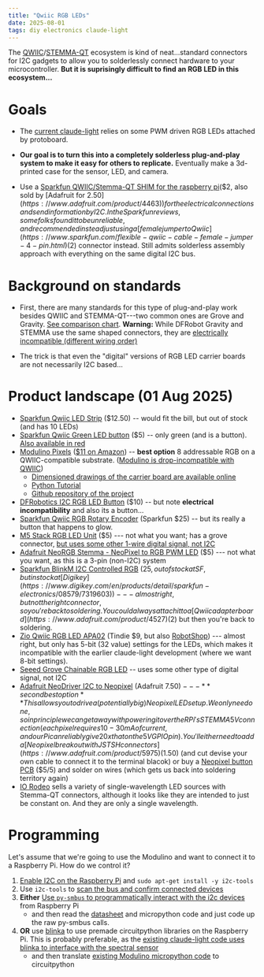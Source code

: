 ```yaml
---
title: "Qwiic RGB LEDs"
date: 2025-08-01
tags: diy electronics claude-light
---
```


The [QWIIC](https://www.sparkfun.com/qwiic)/[STEMMA-QT](https://learn.adafruit.com/introducing-adafruit-stemma-qt/stemma-qt-comparison) ecosystem is kind of neat...standard connectors for I2C gadgets to allow you to solderlessly connect hardware to your microcontroller.  **But it is suprisingly difficult to find an RGB LED in this ecosystem...**

# Goals

- The [current claude-light](https://github.com/jkitchin/claude-light?tab=readme-ov-file#parts-list) relies on some PWM driven RGB LEDs attached by protoboard.

- **Our goal is to turn this into a completely solderless plug-and-play system to make it easy for others to replicate.** Eventually make a 3d-printed case for the sensor, LED, and camera.

- Use a [Sparkfun QWIIC/Stemma-QT  SHIM for the raspberry pi](https://www.sparkfun.com/sparkfun-qwiic-shim-for-raspberry-pi.html)($2, also sold by [Adafruit for $2.50](https://www.adafruit.com/product/4463)) for the electrical connections and send information by I2C. In the Sparkfun reviews, some folks found it to be unreliable, and recommended instead just using a [female jumper to Qwiic](https://www.sparkfun.com/flexible-qwiic-cable-female-jumper-4-pin.html) ($2) connector instead.  Still admits solderless assembly approach with everything on the same digital I2C bus.

# Background on standards

- First, there are many standards for this type of plug-and-play work besides QWIIC and STEMMA-QT---two common ones are Grove and Gravity.  [See comparison chart](https://learn.adafruit.com/introducing-adafruit-stemma-qt/stemma-qt-comparison). **Warning:** While DFRobot Gravity and STEMMA use the same shaped connectors, they are [electrically incompatible (different wiring order)](https://learn.adafruit.com/introducing-adafruit-stemma-qt/dfrobot-gravity)

- The trick is that even the "digital" versions of RGB LED carrier boards are not necessarily I2C based...

# Product landscape (01 Aug 2025)

- [Sparkfun Qwiic LED Strip](https://www.sparkfun.com/sparkfun-qwiic-led-stick-apa102c.html) ($12.50) -- would fit the bill, but out of stock (and has 10 LEDs)
- [Sparkfun Qwiic Green LED button](https://www.sparkfun.com/sparkfun-qwiic-button-green-led.html) ($5) -- only green (and is a button). [Also available in red](https://www.sparkfun.com/sparkfun-qwiic-button-red-led.html)
- [Modulino Pixels](https://store.arduino.cc/products/modulino-pixels) ([$11 on Amazon](https://amzn.to/4flutUH)) -- **best option** 8 addressable RGB on a QWIIC-compatible substrate. ([Modulino is drop-incompatible with QWIIC](https://learn.adafruit.com/introducing-adafruit-stemma-qt/sparkfun-qwiic)) 
    - [Dimensioned drawings of the carrier board are available online](https://docs.arduino.cc/resources/datasheets/ABX00109-datasheet.pdf)
    - [Python Tutorial](https://docs.arduino.cc/tutorials/modulino-pixels/how-pixels-mp/#installing-the-modulino-library)
    - [Github repository of the project](https://github.com/arduino-libraries/Modulino)
- [DFRobotics I2C RGB LED Button](https://wiki.dfrobot.com/SKU_DFR0991_Gravity_I2C_RGB_LED_Button_Module) ($10) -- but note **electrical incompatibility** and also its a button...
- [Sparkfun Qwiic RGB Rotary Encoder](https://www.sparkfun.com/sparkfun-qwiic-twist-rgb-rotary-encoder-breakout.html) (Sparkfun $25) -- but its really a button that happens to glow.
- [M5 Stack RGB LED Unit](https://www.robotshop.com/products/m5stack-rgb-led-unit-sk6812) ($5) --- not what you want; has a grove connector, [but uses some other 1-wire digital signal, not I2C](https://docs.m5stack.com/en/unit/rgb)
- [Adafruit NeoRGB Stemma - NeoPixel to RGB PWM LED](https://www.adafruit.com/product/5888) ($5) --- not what you want, as this is a 3-pin (non-I2C) system
- [Sparkfun BlinkM I2C Controlled RGB](https://www.sparkfun.com/blinkm-i2c-controlled-rgb-led.html) ($25, out of stock at SF, but in stock at [Digikey](https://www.digikey.com/en/products/detail/sparkfun-electronics/08579/7319603)) --- almost right, but not the right connector, so you're back to soldering.  You could always attach it to a [Qwiic adapter board](https://www.adafruit.com/product/4527) ($2) but then you're back to soldering.  
- [Zio Qwiic RGB LED APA02](https://www.tindie.com/products/alexchu/zio-qwiic-rgb-led-apa102/) (Tindie $9, but also [RobotShop](https://www.robotshop.com/products/smart-prototyping-zio-qwiic-rgb-led-apa102)) --- almost right, but only has 5-bit (32 value) settings for the LEDs, which makes it incompatible with the earlier claude-light development (where we want 8-bit settings).
- [Seeed Grove Chainable RGB LED](https://wiki.seeedstudio.com/Grove-Chainable_RGB_LED/) -- uses some other type of digital signal, not I2C
- [Adafruit NeoDriver I2C to Neopixel](https://www.adafruit.com/product/5766) (Adafruit $7.50) --- **second best option** This allows you to drive a (potentially big) Neopixel LED setup. We only need one, so in principle we can get away with powering it over the RPi's STEMMA 5V connection (each pixel requires 10-30 mA of current, and our Pi can reliably give 20x that on the 5V GPIO pin). You'll either need to add a [Neopixel breakout with JST SH connectors](https://www.adafruit.com/product/5975) ($1.50) (and cut devise your own cable to connect it to the terminal blacok) or buy a [Neopixel button PCB](https://www.adafruit.com/product/1612) ($5/5) and solder on wires (which gets us back into soldering territory again)
- [IO Rodeo](https://iorodeo.com/pages/led-boards) sells a variety of single-wavelength LED sources with Stemma-QT connectors, although it looks like they are intended to just be constant on. And they are only a single wavelength.

# Programming

Let's assume that we're going to use the Modulino and want to connect it to a Raspberry Pi. How do we control it?

1. [Enable I2C on the Raspberry Pi](https://learn.sparkfun.com/tutorials/raspberry-pi-spi-and-i2c-tutorial/i2c-on-pi) and `sudo apt-get install -y i2c-tools` 
2. Use `i2c-tools`  to [scan the bus and confirm connected devices](https://www.waveshare.com/wiki/Raspberry_Pi_Tutorial_Series:_I2C)
3. **Either** [Use `py-smbus` to programmatically interact with the i2c devices](https://raspberrypi.stackexchange.com/questions/118927/what-is-the-most-basic-way-to-talk-i2c-using-python-on-raspberry-pi-os) from Raspberry Pi
    - and then read the [datasheet](https://docs.rs-online.com/28eb/A700000013769158.pdf) and micropython code and just code up the raw py-smbus calls.  
4. **OR** use [blinka](https://learn.adafruit.com/circuitpython-on-raspberrypi-linux/circuitpython-raspi) to use premade circuitpython libraries on the Raspberry Pi.  This is probably preferable, as the [existing claude-light code uses blinka to interface with the spectral sensor](https://github.com/jkitchin/claude-light/blob/main/pyproject.toml)
    - and then translate [existing Modulino micropython code](https://github.com/arduino/arduino-modulino-mpy/tree/main/src/modulino) to circuitpython
